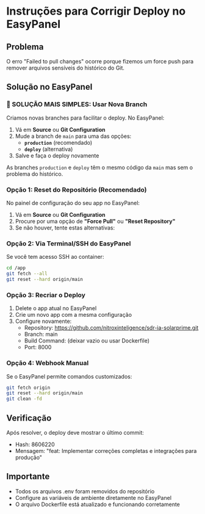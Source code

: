 # Instruções para Corrigir Deploy no EasyPanel

## Problema
O erro "Failed to pull changes" ocorre porque fizemos um force push para remover arquivos sensíveis do histórico do Git.

## Solução no EasyPanel

### 🚀 SOLUÇÃO MAIS SIMPLES: Usar Nova Branch
Criamos novas branches para facilitar o deploy. No EasyPanel:

1. Vá em **Source** ou **Git Configuration**
2. Mude a branch de `main` para uma das opções:
   - **`production`** (recomendado)
   - **`deploy`** (alternativa)
3. Salve e faça o deploy novamente

As branches `production` e `deploy` têm o mesmo código da `main` mas sem o problema do histórico.

### Opção 1: Reset do Repositório (Recomendado)
No painel de configuração do seu app no EasyPanel:

1. Vá em **Source** ou **Git Configuration**
2. Procure por uma opção de **"Force Pull"** ou **"Reset Repository"**
3. Se não houver, tente estas alternativas:

### Opção 2: Via Terminal/SSH do EasyPanel
Se você tem acesso SSH ao container:

```bash
cd /app
git fetch --all
git reset --hard origin/main
```

### Opção 3: Recriar o Deploy
1. Delete o app atual no EasyPanel
2. Crie um novo app com a mesma configuração
3. Configure novamente:
   - Repository: https://github.com/nitroxinteligence/sdr-ia-solarprime.git
   - Branch: main
   - Build Command: (deixar vazio ou usar Dockerfile)
   - Port: 8000

### Opção 4: Webhook Manual
Se o EasyPanel permite comandos customizados:

```bash
git fetch origin
git reset --hard origin/main
git clean -fd
```

## Verificação
Após resolver, o deploy deve mostrar o último commit:
- Hash: 8606220
- Mensagem: "feat: Implementar correções completas e integrações para produção"

## Importante
- Todos os arquivos .env foram removidos do repositório
- Configure as variáveis de ambiente diretamente no EasyPanel
- O arquivo Dockerfile está atualizado e funcionando corretamente